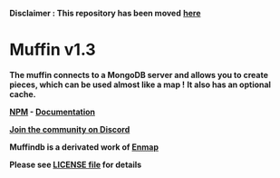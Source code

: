 **Disclaimer : This repository has been moved** [**here**](https://github.com/organisation-de-l-ombre/muffin-db-wrapper)

<h1>Muffin v1.3</h1>

**The muffin connects to a MongoDB server and allows you to create pieces, which can be used almost like a map !**
**It also has an optional cache.**

**[NPM](https://www.npmjs.com/package/muffindb) - [Documentation](https://cat66000.github.io/Muffin-docs)**

**[Join the community on Discord](https://discord.gg/ZXtEVJm)**

**Muffindb is a derivated work of [Enmap](https://www.npmjs.com/package/enmap)**

**Please see [LICENSE file](https://github.com/Cat66000/Muffin/blob/master/LICENSE) for details**
